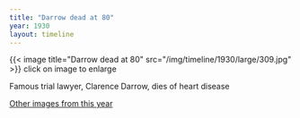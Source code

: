 ```yaml
---
title: "Darrow dead at 80"
year: 1930
layout: timeline
---
```


{{< image title="Darrow dead at 80" src="/img/timeline/1930/large/309.jpg" >}}
click on image to enlarge

Famous trial lawyer, Clarence Darrow, dies of heart disease

[Other images from this year](/historical/timeline/1930)